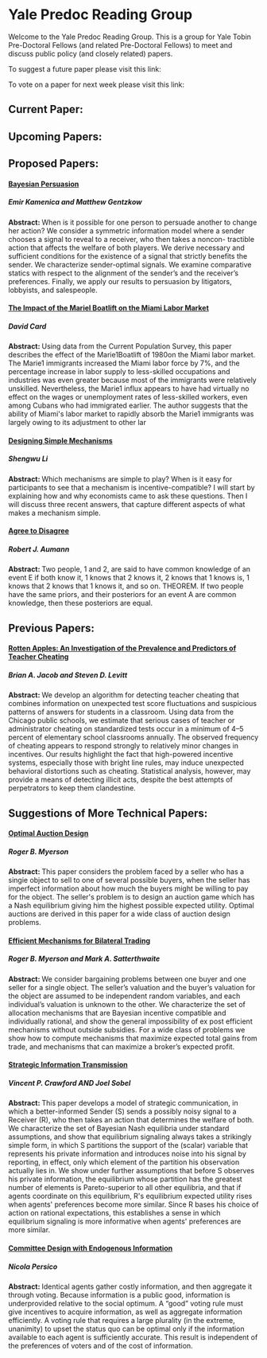 # Yale Predoc Reading Group

Welcome to the Yale Predoc Reading Group. This is a group for Yale Tobin Pre-Doctoral Fellows (and related Pre-Doctoral Fellows) to meet and discuss public policy (and closely related) papers.

To suggest a future paper please visit this link:

To vote on a paper for next week please visit this link: 

## Current Paper:

## Upcoming Papers:

## Proposed Papers:

#### <a href="https://web.stanford.edu/~gentzkow/research/BayesianPersuasion.pdf">Bayesian Persuasion</a>
##### Emir Kamenica and Matthew Gentzkow

<b> Abstract: </b> When is it possible for one person to persuade another to change her action? We consider a symmetric information model where a sender chooses a signal to reveal to a receiver, who then takes a noncon- tractible action that affects the welfare of both players. We derive necessary and sufficient conditions for the existence of a signal that strictly benefits the sender. We characterize sender-optimal signals. We examine comparative statics with respect to the alignment of the sender’s and the receiver’s preferences. Finally, we apply our results to persuasion by litigators, lobbyists, and salespeople.

#### <a href= "https://davidcard.berkeley.edu/papers/mariel-impact.pdf">The Impact of the Mariel Boatlift on the Miami Labor Market</a>
##### David Card

<b> Abstract: </b> Using data from the Current Population Survey, this paper describes the effect of the Marie1Boatlift of 1980on the Miami labor market. The Marie1 immigrants increased the Miami labor force by 7%, and the percentage increase in labor supply to less-skilled occupations and industries was even greater because most of the immigrants were relatively unskilled. Nevertheless, the Marie1 influx appears to have had virtually no effect on the wages or unemployment rates of less-skilled workers, even among Cubans who had immigrated earlier. The author suggests that the ability of Miami's labor market to rapidly absorb the Marie1 immigrants was largely owing to its adjustment to other lar


#### <a href= "https://arxiv.org/pdf/2403.18694"> Designing Simple Mechanisms </a>
##### Shengwu Li

<b> Abstract: </b> Which mechanisms are simple to play? When is it easy for participants to see that a mechanism is incentive-compatible? I will start by explaining how and why economists came to ask these questions. Then I will discuss three recent answers, that capture different aspects of what makes a mechanism simple.

#### <a href= "http://www.math.huji.ac.il/raumann/pdf/Agreeing%20to%20Disagree.pdf"> Agree to Disagree </a>
##### Robert J. Aumann

<b> Abstract: </b> Two people, 1 and 2, are said to have common knowledge of an event E if both know it, 1 knows that 2 knows it, 2 knows that 1 knows is, 1 knows that 2 knows that 1 knows it, and so on. THEOREM. If two people have the same priors, and their posteriors for an event A are common knowledge, then these posteriors are equal.


## Previous Papers:

#### <a href = "https://pricetheory.uchicago.edu/levitt/Papers/JacobLevitt2003.pdf">Rotten Apples: An Investigation of the Prevalence and Predictors of Teacher Cheating</a> 
##### Brian A. Jacob and Steven D. Levitt

<b> Abstract: </b> We develop an algorithm for detecting teacher cheating that combines information on unexpected test score fluctuations and suspicious patterns of answers for students in a classroom. Using data from the Chicago public schools, we estimate that serious cases of teacher or administrator cheating on standardized tests occur in a minimum of 4–5 percent of elementary school classrooms annually. The observed frequency of cheating appears to respond strongly to relatively minor changes in incentives. Our results highlight the fact that high-powered incentive systems, especially those with bright line rules, may induce unexpected behavioral distortions such as cheating. Statistical analysis, however, may provide a means of detecting illicit acts, despite the best attempts of perpetrators to keep them clandestine.

## Suggestions of More Technical Papers:

#### <a href= "https://www.eecs.harvard.edu/cs286r/courses/spring07/papers/myerson.pdf"> Optimal Auction Design </a>
##### Roger B. Myerson

<b> Abstract: </b> This paper considers the problem faced by a seller who has a singie object to sell to one of several possible buyers, when the seller has imperfect information about how much the buyers might be willing to pay for the object. The seller's problem is to design an auction game which has a Nash equilibrium giving him the highest possible expected utility. Optimal auctions are derived in this paper for a wide class of auction design problems.


#### <a href= "https://www.cs.princeton.edu/courses/archive/spr08/cos444/papers/myerson_satterthwaite83.pdf"> Efficient Mechanisms for Bilateral Trading </a>
##### Roger B. Myerson and Mark A. Satterthwaite

<b> Abstract: </b> We consider bargaining problems between one buyer and one seller for a single object. The seller’s valuation and the buyer’s valuation for the object are assumed to be independent random variables, and each individual’s valuation is unknown to the other. We characterize the set of allocation mechanisms that are Bayesian incentive compatible and individually rational, and show the general impossibility of ex post efficient mechanisms without outside subsidies. For a wide class of problems we show how to compute mechanisms that maximize expected total gains from trade, and mechanisms that can maximize a broker’s expected profit.


#### <a href= "https://www.brown.edu/Departments/Economics/Faculty/Glenn_Loury/louryhomepage/teaching/Ec%20237/Crawford%20and%20Sobel%20(Ecta%201982).pdf"> Strategic Information Transmission </a>
##### Vincent P. Crawford AND Joel Sobel

<b> Abstract: </b> This paper develops a model of strategic communication, in which a better-informed Sender (S) sends a possibly noisy signal to a Receiver (R), who then takes an action that determines the welfare of both. We characterize the set of Bayesian Nash equilibria under standard assumptions, and show that equilibrium signaling always takes a strikingly simple form, in which S partitions the support of the (scalar) variable that represents his private information and introduces noise into his signal by reporting, in effect, only which element of the partition his observation actually lies in. We show under further assumptions that before S observes his private information, the equilibrium whose partition has the greatest number of elements is Pareto-superior to all other equilibria, and that if agents coordinate on this equilibrium, R's equilibrium expected utility rises when agents' preferences become more similar. Since R bases his choice of action on rational expectations, this establishes a sense in which equilibrium signaling is more informative when agents' preferences are more similar.



#### <a href= "https://www.brown.edu/Departments/Economics/Faculty/Glenn_Loury/louryhomepage/teaching/Ec%20237/Crawford%20and%20Sobel%20(Ecta%201982).pdf](https://nicolapersico.com/files/roes7406.pdf"> Committee Design with Endogenous Information </a>
##### Nicola Persico

<b> Abstract: </b> Identical agents gather costly information, and then aggregate it through voting. Because information is a public good, information is underprovided relative to the social optimum. A “good” voting rule must give incentives to acquire information, as well as aggregate information efficiently. A voting rule that requires a large plurality (in the extreme, unanimity) to upset the status quo can be optimal only if the information available to each agent is sufficiently accurate. This result is independent of the preferences of voters and of the cost of information.





